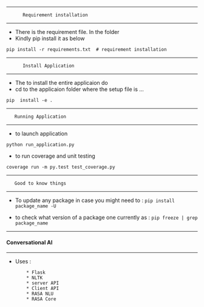 

-------------------------------------

          Requirement installation
------------------------------------

* There is the requirement file. In the folder
* Kindly pip install it as below

`pip install -r requirements.txt  # requirement installation`


-------------------------------------

          Install Application
-------------------------------------
* The to install the entire applicaion do 
* cd to the applicaion folder where the setup file is ...

`pip  install -e .`

-------------------------------------

       Running Application
-------------------------------------

*  to launch application

`python run_application.py`

* to run coverage and unit testing

`coverage run -m py.test test_coverage.py `




-------------------------------------

       Good to know things 
-------------------------------------

*  To update any package in case you might need to :
`
pip install package_name -U
`


*  to check what version of a package one currently as : 
`pip freeze | grep package_name`



---------------------------
#### Conversational AI
---------------------------
* Uses :

          * Flask
          * NLTK
          * server API
          * Client API
          * RASA NLU
          * RASA Core 

